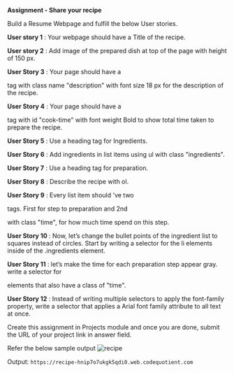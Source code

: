 **Assignment - Share your recipe**

Build a Resume Webpage and fulfill the below User stories.

**User story 1** : Your webpage should have a Title of the recipe.

**User story 2** : Add image of the prepared dish at top of the page with height of 150 px.

**User Story 3** : Your page should have a <p> tag with class name "description" with font size 18 px for the description of the recipe.

**User Story 4** : Your page should have a <p> tag with id "cook-time" with font weight Bold to show total time taken to prepare the recipe.

**User Story 5** : Use a heading tag for Ingredients.

**User Story 6** : Add ingredients in list items using ul with class "ingredients".

**User Story 7** : Use a heading tag for preparation.

**User Story 8** : Describe the recipe with ol.

**User Story 9** : Every list item should 've two <p> tags. First for step to preparation and 2nd <p> with class "time", for how much time spend on this step.

**User Story 10** : Now, let’s change the bullet points of the ingredient list to squares instead of circles. Start by writing a selector for the li elements inside of the .ingredients element.

**User Story 11** : let’s make the time for each preparation step appear gray. write a selector for <p> elements that also have a class of "time".

**User Story 12** : Instead of writing multiple selectors to apply the font-family property, write a selector that applies a Arial font family attribute to all text at once.

Create this assignment in Projects module and once you are done, submit the URL of your project link in answer field.

Refer the below sample output
  ![recipe](https://user-images.githubusercontent.com/61765706/123722408-f1a11000-d8a5-11eb-8c2e-a4634dd7f1bf.png)

Output:
```https://recipe-hnip7o7ukgk5qdi0.web.codequotient.com```

